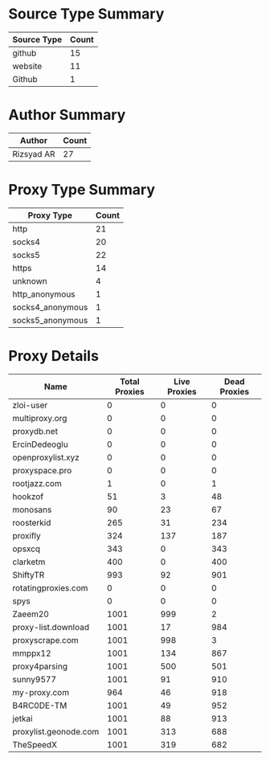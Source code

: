 # Source Type Summary

| Source Type | Count |
|-------------|-------|
| github | 15 |
| website | 11 |
| Github | 1 |


# Author Summary

| Author | Count |
|--------|-------|
| Rizsyad AR | 27 |


# Proxy Type Summary

| Proxy Type | Count |
|------------|-------|
| http | 21 |
| socks4 | 20 |
| socks5 | 22 |
| https | 14 |
| unknown | 4 |
| http_anonymous | 1 |
| socks4_anonymous | 1 |
| socks5_anonymous | 1 |


# Proxy Details

| Name | Total Proxies | Live Proxies | Dead Proxies |
|------|---------------|--------------|---------------|
| zloi-user | 0 | 0 | 0 |
| multiproxy.org | 0 | 0 | 0 |
| proxydb.net | 0 | 0 | 0 |
| ErcinDedeoglu | 0 | 0 | 0 |
| openproxylist.xyz | 0 | 0 | 0 |
| proxyspace.pro | 0 | 0 | 0 |
| rootjazz.com | 1 | 0 | 1 |
| hookzof | 51 | 3 | 48 |
| monosans | 90 | 23 | 67 |
| roosterkid | 265 | 31 | 234 |
| proxifly | 324 | 137 | 187 |
| opsxcq | 343 | 0 | 343 |
| clarketm | 400 | 0 | 400 |
| ShiftyTR | 993 | 92 | 901 |
| rotatingproxies.com | 0 | 0 | 0 |
| spys | 0 | 0 | 0 |
| Zaeem20 | 1001 | 999 | 2 |
| proxy-list.download | 1001 | 17 | 984 |
| proxyscrape.com | 1001 | 998 | 3 |
| mmppx12 | 1001 | 134 | 867 |
| proxy4parsing | 1001 | 500 | 501 |
| sunny9577 | 1001 | 91 | 910 |
| my-proxy.com | 964 | 46 | 918 |
| B4RC0DE-TM | 1001 | 49 | 952 |
| jetkai | 1001 | 88 | 913 |
| proxylist.geonode.com | 1001 | 313 | 688 |
| TheSpeedX | 1001 | 319 | 682 |
